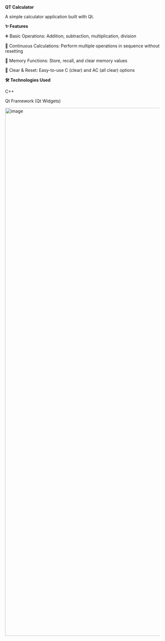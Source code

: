 **QT Calculator**


A simple calculator application built with Qt. 

**✨ Features**

➕ Basic Operations: Addition, subtraction, multiplication, division

🔄 Continuous Calculations: Perform multiple operations in sequence without resetting

💾 Memory Functions: Store, recall, and clear memory values

🧮 Clear & Reset: Easy-to-use C (clear) and AC (all clear) options


**🛠️ Technologies Used**

C++

Qt Framework (Qt Widgets)


<img width="1562" height="1716" alt="image" src="https://github.com/user-attachments/assets/cabed355-ccd1-4131-8047-0db55d342eae" />
